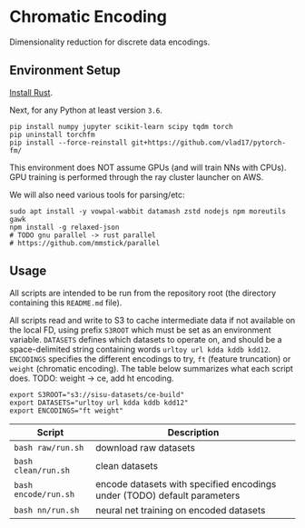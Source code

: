 # Chromatic Encoding

Dimensionality reduction for discrete data encodings.

## Environment Setup

[Install Rust](https://www.rust-lang.org/tools/install).

Next, for any Python at least version `3.6`.

```
pip install numpy jupyter scikit-learn scipy tqdm torch
pip uninstall torchfm
pip install --force-reinstall git+https://github.com/vlad17/pytorch-fm/
```

This environment does NOT assume GPUs (and will train NNs with CPUs). GPU training is performed through the ray cluster launcher on AWS.

We will also need various tools for parsing/etc:

```
sudo apt install -y vowpal-wabbit datamash zstd nodejs npm moreutils gawk
npm install -g relaxed-json
# TODO gnu parallel -> rust parallel
# https://github.com/mmstick/parallel
```

## Usage

All scripts are intended to be run from the repository root (the directory containing this `README.md` file).

All scripts read and write to S3 to cache intermediate data if not available on the local FD, using prefix `S3ROOT` which must be set as an environment variable. `DATASETS` defines which datasets to operate on, and should be a space-delimited string containing words `urltoy url kdda kddb kdd12`. `ENCODINGS` specifies the different encodings to try, `ft` (feature truncation) or `weight` (chromatic encoding). The table below summarizes what each script does. TODO: weight -> ce, add ht encoding.

```
export S3ROOT="s3://sisu-datasets/ce-build"
export DATASETS="urltoy url kdda kddb kdd12"
export ENCODINGS="ft weight"
```

| Script | Description |
| --- | --- |
| `bash raw/run.sh` | download raw datasets |
| `bash clean/run.sh` | clean datasets |
| `bash encode/run.sh` | encode datasets with specified encodings under (TODO) default parameters |
| `bash nn/run.sh` | neural net training on encoded datasets |
